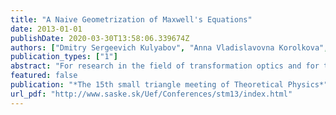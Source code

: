 ```yaml
---
title: "A Naive Geometrization of Maxwell's Equations"
date: 2013-01-01
publishDate: 2020-03-30T13:58:06.339674Z
authors: ["Dmitry Sergeevich Kulyabov", "Anna Vladislavovna Korolkova", "Leonid Antonovich Sevastianov"]
publication_types: ["1"]
abstract: "For research in the field of transformation optics and for the calculation of optically inhomogeneous lenses the method of geometrization of the Maxwell equations seems to be perspective. The basic idea is to transform the coefficients of material equations, namely the dielectric permittivity and magnetic permeability in the effective geometry of space-time (besides the vacuum Maxwell equations). This allows us to solve the direct and inverse problems, that is, to find the permittivity and magnetic permeability for a given effective geometry (paths of rays), as well as finding an effective geometry on the dielectric permittivity and magnetic permeability. The most popular naive geometrization was proposed by J. Plebanski. Under certain limitations it is quite good for solving relevant problems. It should be noted that in his paper only the resulting formulas and exclusively for Cartesian coordinate systems are given. In our work we conducted a detailed derivation of formulas for the naive geometrization of Maxwell's equations, and these formulas are written for an arbitrary curvilinear coordinate system. This work is a step toward building a complete covariant geometrization of the macroscopic Maxwell's equations."
featured: false
publication: "*The 15th small triangle meeting of Theoretical Physics*"
url_pdf: "http://www.saske.sk/Uef/Conferences/stm13/index.html"
---
```


